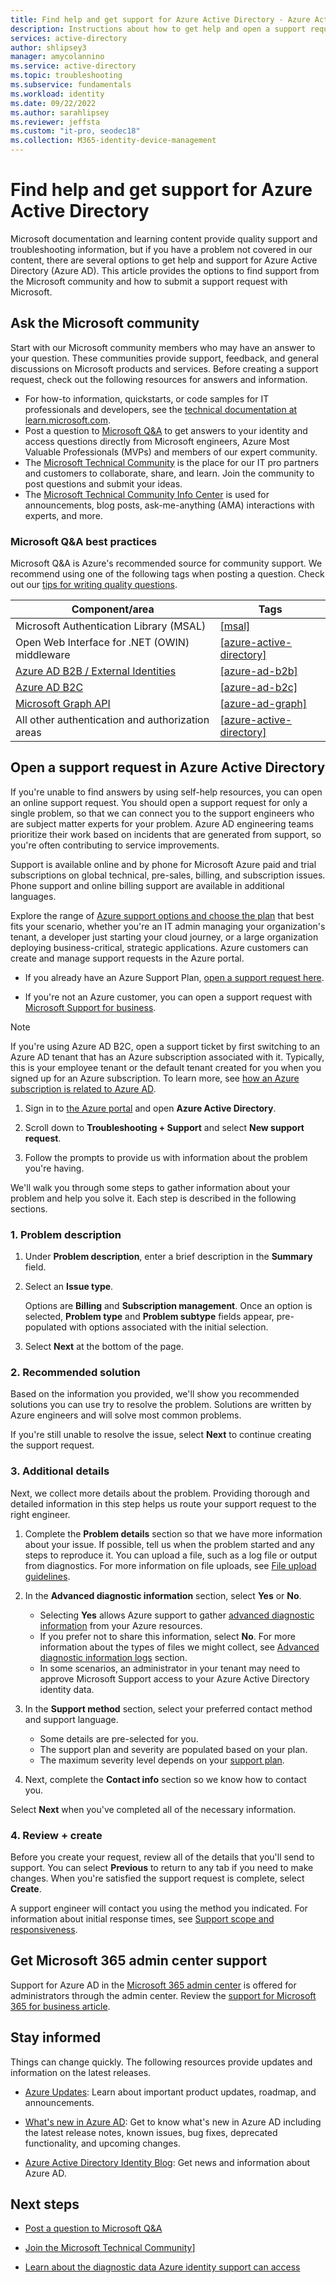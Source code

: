 ```yaml
---
title: Find help and get support for Azure Active Directory - Azure Active Directory | Microsoft Docs
description: Instructions about how to get help and open a support request for Azure Active Directory.
services: active-directory
author: shlipsey3                
manager: amycolannino
ms.service: active-directory
ms.topic: troubleshooting
ms.subservice: fundamentals
ms.workload: identity
ms.date: 09/22/2022
ms.author: sarahlipsey
ms.reviewer: jeffsta
ms.custom: "it-pro, seodec18"
ms.collection: M365-identity-device-management
---
```


# Find help and get support for Azure Active Directory

Microsoft documentation and learning content provide quality support and troubleshooting information, but if you have a problem not covered in our content, there are several options to get help and support for Azure Active Directory (Azure AD). This article provides the options to find support from the Microsoft community and how to submit a support request with Microsoft.

## Ask the Microsoft community

Start with our Microsoft community members who may have an answer to your question. These communities provide support, feedback, and general discussions on Microsoft products and services. Before creating a support request, check out the following resources for answers and information. 

* For how-to information, quickstarts, or code samples for IT professionals and developers, see the [technical documentation at learn.microsoft.com](../index.yml).
* Post a question to [Microsoft Q&A](/answers/products/) to get answers to your identity and access questions directly from Microsoft engineers, Azure Most Valuable Professionals (MVPs) and members of our expert community. 
* The [Microsoft Technical Community](https://techcommunity.microsoft.com/) is the place for our IT pro partners and customers to collaborate, share, and learn. Join the community to post questions and submit your ideas.
* The [Microsoft Technical Community Info Center](https://techcommunity.microsoft.com/t5/Community-Info-Center/ct-p/Community-Info-Center) is used for announcements, blog posts, ask-me-anything (AMA) interactions with experts, and more.

### Microsoft Q&A best practices

Microsoft Q&A is Azure's recommended source for community support. We recommend using one of the following tags when posting a question. Check out our [tips for writing quality questions](/answers/support/quality-question).

| Component/area| Tags  |
|------------|---------------------------|
| Microsoft Authentication Library (MSAL)                                     | [[msal]](/answers/topics/azure-ad-msal.html)                            |
| Open Web Interface for .NET (OWIN) middleware                               | [[azure-active-directory]](/answers/topics/azure-active-directory.html) |
| [Azure AD B2B / External Identities](../external-identities/what-is-b2b.md) | [[azure-ad-b2b]](/answers/topics/azure-ad-b2b.html)                     |
| [Azure AD B2C](https://azure.microsoft.com/services/active-directory-b2c/)  | [[azure-ad-b2c]](/answers/topics/azure-ad-b2c.html)                     |
| [Microsoft Graph API](https://developer.microsoft.com/graph/)               | [[azure-ad-graph]](/answers/topics/azure-ad-graph.html)                 |
| All other authentication and authorization areas                            | [[azure-active-directory]](/answers/topics/azure-active-directory.html) |

## Open a support request in Azure Active Directory

If you're unable to find answers by using self-help resources, you can open an online support request. You should open a support request for only a single problem, so that we can connect you to the support engineers who are subject matter experts for your problem. Azure AD engineering teams prioritize their work based on incidents that are generated from support, so you're often contributing to service improvements.

Support is available online and by phone for Microsoft Azure paid and trial subscriptions on global technical, pre-sales, billing, and subscription issues. Phone support and online billing support are available in additional languages.

Explore the range of [Azure support options and choose the plan](https://azure.microsoft.com/support/plans) that best fits your scenario, whether you're an IT admin managing your organization's tenant, a developer just starting your cloud journey, or a large organization deploying business-critical, strategic applications. Azure customers can create and manage support requests in the Azure portal.

- If you already have an Azure Support Plan, [open a support request here](https://portal.azure.com/#blade/Microsoft_Azure_Support/HelpAndSupportBlade/newsupportrequest).

- If you're not an Azure customer, you can open a support request with [Microsoft Support for business](https://support.serviceshub.microsoft.com/supportforbusiness).

> [!NOTE]
> If you're using Azure AD B2C, open a support ticket by first switching to an Azure AD tenant that has an Azure subscription associated with it. Typically, this is your employee tenant or the default tenant created for you when you signed up for an Azure subscription. To learn more, see [how an Azure subscription is related to Azure AD](active-directory-how-subscriptions-associated-directory.md).

1. Sign in to [the Azure portal](https://portal.azure.com) and open **Azure Active Directory**.
   
1. Scroll down to **Troubleshooting + Support** and select **New support request**.

1. Follow the prompts to provide us with information about the problem you're having.

We'll walk you through some steps to gather information about your problem and help you solve it. Each step is described in the following sections.

### 1. Problem description
   
1. Under **Problem description**, enter a brief description in the **Summary** field.

1. Select an **Issue type**.

    Options are **Billing** and **Subscription management**. Once an option is selected, **Problem type** and **Problem subtype** fields appear, pre-populated with options associated with the initial selection.

1. Select **Next** at the bottom of the page. 

### 2. Recommended solution

Based on the information you provided, we'll show you recommended solutions you can use try to resolve the problem. Solutions are written by Azure engineers and will solve most common problems.

If you're still unable to resolve the issue, select **Next** to continue creating the support request.

### 3. Additional details

Next, we collect more details about the problem. Providing thorough and detailed information in this step helps us route your support request to the right engineer.

1. Complete the **Problem details** section so that we have more information about your issue. If possible, tell us when the problem started and any steps to reproduce it. You can upload a file, such as a log file or output from diagnostics. For more information on file uploads, see [File upload guidelines](../../azure-portal/supportability/how-to-manage-azure-support-request.md#file-upload-guidelines).

1. In the **Advanced diagnostic information** section, select **Yes** or **No**.

    - Selecting **Yes** allows Azure support to gather [advanced diagnostic information](https://azure.microsoft.com/support/legal/support-diagnostic-information-collection/) from your Azure resources.
    - If you prefer not to share this information, select **No**. For more information about the types of files we might collect, see [Advanced diagnostic information logs](../../azure-portal/supportability/how-to-create-azure-support-request.md#advanced-diagnostic-information-logs) section.
    - In some scenarios, an administrator in your tenant may need to approve Microsoft Support access to your Azure Active Directory identity data.

1. In the **Support method** section, select your preferred contact method and support language.
    - Some details are pre-selected for you. 
    - The support plan and severity are populated based on your plan.
    - The maximum severity level depends on your [support plan](https://azure.microsoft.com/support/plans).

1. Next, complete the **Contact info** section so we know how to contact you.

Select **Next** when you've completed all of the necessary information.

### 4. Review + create

Before you create your request, review all of the details that you'll send to support. You can select **Previous** to return to any tab if you need to make changes. When you're satisfied the support request is complete, select **Create**.

A support engineer will contact you using the method you indicated. For information about initial response times, see [Support scope and responsiveness](https://azure.microsoft.com/support/plans/response/).

## Get Microsoft 365 admin center support

Support for Azure AD in the [Microsoft 365 admin center](https://admin.microsoft.com) is offered for administrators through the admin center. Review the [support for Microsoft 365 for business article](/microsoft-365/admin).

## Stay informed
Things can change quickly. The following resources provide updates and information on the latest releases.

- [Azure Updates](https://azure.microsoft.com/updates/?category=identity): Learn about important product updates, roadmap, and announcements.

- [What's new in Azure AD](whats-new.md): Get to know what's new in Azure AD including the latest release notes, known issues, bug fixes, deprecated functionality, and upcoming changes.

- [Azure Active Directory Identity Blog](https://techcommunity.microsoft.com/t5/azure-active-directory-identity/bg-p/Identity): Get news and information about Azure AD.

##  Next steps

* [Post a question to Microsoft Q&A](/answers/products/)

* [Join the Microsoft Technical Community](https://techcommunity.microsoft.com/)]

* [Learn about the diagnostic data Azure identity support can access](https://azure.microsoft.com/support/legal/support-diagnostic-information-collection/)